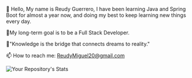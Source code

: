👋 Hello, My name is Reudy Guerrero, I have been learning Java and Spring Boot for almost a year now, and doing my best to keep learning new things every day.

🏁My long-term goal is to be a Full Stack Developer.

🔭"Knowledge is the bridge that connects dreams to reality."

📫 How to reach me: ReudyMiguel20@gmail.com

![Your Repository's Stats](https://github-readme-stats.vercel.app/api?username=ReudyMiguel20&show_icons=true)
